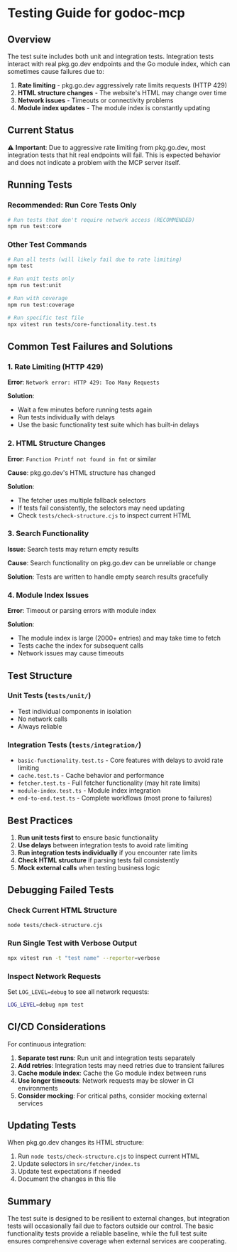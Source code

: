 # Testing Guide for godoc-mcp

## Overview

The test suite includes both unit and integration tests. Integration tests interact with real pkg.go.dev endpoints and the Go module index, which can sometimes cause failures due to:

1. **Rate limiting** - pkg.go.dev aggressively rate limits requests (HTTP 429)
2. **HTML structure changes** - The website's HTML may change over time
3. **Network issues** - Timeouts or connectivity problems
4. **Module index updates** - The module index is constantly updating

## Current Status

⚠️ **Important**: Due to aggressive rate limiting from pkg.go.dev, most integration tests that hit real endpoints will fail. This is expected behavior and does not indicate a problem with the MCP server itself.

## Running Tests

### Recommended: Run Core Tests Only
```bash
# Run tests that don't require network access (RECOMMENDED)
npm run test:core
```

### Other Test Commands
```bash
# Run all tests (will likely fail due to rate limiting)
npm test

# Run unit tests only
npm run test:unit

# Run with coverage
npm run test:coverage

# Run specific test file
npx vitest run tests/core-functionality.test.ts
```

## Common Test Failures and Solutions

### 1. Rate Limiting (HTTP 429)
**Error**: `Network error: HTTP 429: Too Many Requests`

**Solution**: 
- Wait a few minutes before running tests again
- Run tests individually with delays
- Use the basic functionality test suite which has built-in delays

### 2. HTML Structure Changes
**Error**: `Function Printf not found in fmt` or similar

**Cause**: pkg.go.dev's HTML structure has changed

**Solution**:
- The fetcher uses multiple fallback selectors
- If tests fail consistently, the selectors may need updating
- Check `tests/check-structure.cjs` to inspect current HTML

### 3. Search Functionality
**Issue**: Search tests may return empty results

**Cause**: Search functionality on pkg.go.dev can be unreliable or change

**Solution**: Tests are written to handle empty search results gracefully

### 4. Module Index Issues
**Error**: Timeout or parsing errors with module index

**Solution**: 
- The module index is large (2000+ entries) and may take time to fetch
- Tests cache the index for subsequent calls
- Network issues may cause timeouts

## Test Structure

### Unit Tests (`tests/unit/`)
- Test individual components in isolation
- No network calls
- Always reliable

### Integration Tests (`tests/integration/`)
- `basic-functionality.test.ts` - Core features with delays to avoid rate limiting
- `cache.test.ts` - Cache behavior and performance
- `fetcher.test.ts` - Full fetcher functionality (may hit rate limits)
- `module-index.test.ts` - Module index integration
- `end-to-end.test.ts` - Complete workflows (most prone to failures)

## Best Practices

1. **Run unit tests first** to ensure basic functionality
2. **Use delays** between integration tests to avoid rate limiting
3. **Run integration tests individually** if you encounter rate limits
4. **Check HTML structure** if parsing tests fail consistently
5. **Mock external calls** when testing business logic

## Debugging Failed Tests

### Check Current HTML Structure
```bash
node tests/check-structure.cjs
```

### Run Single Test with Verbose Output
```bash
npx vitest run -t "test name" --reporter=verbose
```

### Inspect Network Requests
Set `LOG_LEVEL=debug` to see all network requests:
```bash
LOG_LEVEL=debug npm test
```

## CI/CD Considerations

For continuous integration:

1. **Separate test runs**: Run unit and integration tests separately
2. **Add retries**: Integration tests may need retries due to transient failures
3. **Cache module index**: Cache the Go module index between runs
4. **Use longer timeouts**: Network requests may be slower in CI environments
5. **Consider mocking**: For critical paths, consider mocking external services

## Updating Tests

When pkg.go.dev changes its HTML structure:

1. Run `node tests/check-structure.cjs` to inspect current HTML
2. Update selectors in `src/fetcher/index.ts`
3. Update test expectations if needed
4. Document the changes in this file

## Summary

The test suite is designed to be resilient to external changes, but integration tests will occasionally fail due to factors outside our control. The basic functionality tests provide a reliable baseline, while the full test suite ensures comprehensive coverage when external services are cooperating.